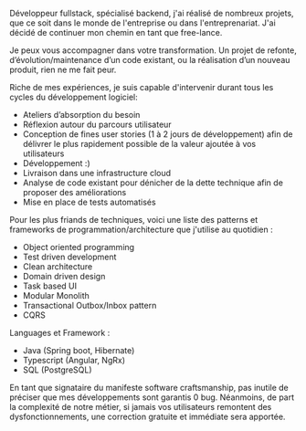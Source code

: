 Développeur fullstack, spécialisé backend, j'ai réalisé de nombreux projets, que ce soit dans le monde de l'entreprise ou dans l'entreprenariat. J'ai décidé de continuer mon chemin en tant que free-lance.

Je peux vous accompagner dans votre transformation. Un projet de refonte, d’évolution/maintenance d’un code existant, ou la réalisation d’un nouveau produit, rien ne me fait peur.

Riche de mes expériences, je suis capable d'intervenir durant tous les cycles du développement logiciel: 

- Ateliers d’absorption du besoin
- Réflexion autour du parcours utilisateur 
- Conception de fines user stories (1 à 2 jours de développement) afin de délivrer le plus rapidement possible de la valeur ajoutée à vos utilisateurs
- Développement :)
- Livraison dans une infrastructure cloud
- Analyse de code existant pour dénicher de la dette technique afin de proposer des améliorations
- Mise en place de tests automatisés 

Pour les plus friands de techniques,  voici une liste des patterns et frameworks de programmation/architecture que j'utilise au quotidien :

- Object oriented programming 
- Test driven development 
- Clean architecture 
- Domain driven design
- Task based UI
- Modular Monolith
- Transactional Outbox/Inbox pattern
- CQRS

Languages et Framework :

- Java (Spring boot, Hibernate)
- Typescript (Angular, NgRx)
- SQL (PostgreSQL)

En tant que signataire du manifeste software craftsmanship, pas inutile de préciser que mes développements sont garantis 0 bug.
Néanmoins, de part la complexité de notre métier, si jamais vos utilisateurs remontent des dysfonctionnements, une correction gratuite et immédiate sera apportée.
